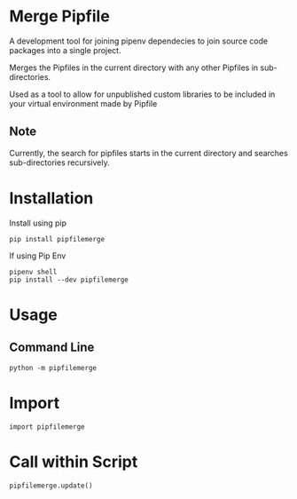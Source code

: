 # Merge Pipfile

A development tool for joining pipenv dependecies to join source code packages into a single project.

Merges the Pipfiles in the current directory with any other Pipfiles in sub-directories.

Used as a tool to allow for unpublished custom libraries to be included in your virtual environment made by Pipfile

## Note
Currently, the search for pipfiles starts in the current directory and searches sub-directories recursively.

# Installation

Install using pip
```
pip install pipfilemerge
```

If using Pip Env
```
pipenv shell
pip install --dev pipfilemerge
```
# Usage

## Command Line
```
python -m pipfilemerge
```

# Import
```
import pipfilemerge
```

# Call within Script
```
pipfilemerge.update()
```
